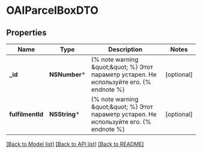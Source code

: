 # OAIParcelBoxDTO

## Properties
Name | Type | Description | Notes
------------ | ------------- | ------------- | -------------
**_id** | **NSNumber*** | {% note warning \&quot;\&quot; %}  Этот параметр устарел. Не используйте его.  {% endnote %}  | [optional] 
**fulfilmentId** | **NSString*** | {% note warning \&quot;\&quot; %}  Этот параметр устарел. Не используйте его.  {% endnote %}  | [optional] 

[[Back to Model list]](../README.md#documentation-for-models) [[Back to API list]](../README.md#documentation-for-api-endpoints) [[Back to README]](../README.md)


